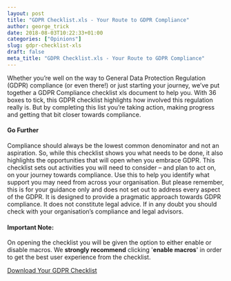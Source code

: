 ```yaml
---
layout: post
title: "GDPR Checklist.xls - Your Route to GDPR Compliance"
author: george_trick
date: 2018-08-03T10:22:33+01:00
categories: ["Opinions"]
slug: gdpr-checklist-xls
draft: false
meta_title: "GDPR Checklist.xls - Your Route to GDPR Compliance"
---
```


Whether you’re well on the way to General Data Protection Regulation (GDPR) compliance (or even there!) or just starting your journey, we’ve put together a GDPR Compliance checklist xls document to help you. With 36 boxes to tick, this GDPR checklist highlights how involved this regulation really is. But by completing this list you’re taking action, making progress and getting that bit closer towards compliance.

#### **Go Further**

Compliance should always be the lowest common denominator and not an aspiration. So, while this checklist shows you what needs to be done, it also highlights the opportunities that will open when you embrace GDPR. This checklist sets out activities you will need to consider – and plan to act on, on your journey towards compliance. Use this to help you identify what support you may need from across your organisation. But please remember, this is for your guidance only and does not set out to address every aspect of the GDPR. It is designed to provide a pragmatic approach towards GDPR compliance. It does not constitute legal advice. If in any doubt you should check with your organisation’s compliance and legal advisors.

#### **Important Note:**

On opening the checklist you will be given the option to either enable or disable macros. We **strongly recommend** clicking '**enable macros**' in order to get the best user experience from the checklist.

[Download Your GDPR Checklist](https://consentric.io/wp-content/uploads/2018/08/Consentric-GDPR-Checklist.xlsm "Request A Demo")